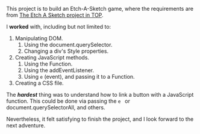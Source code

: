 This project is to build an Etch-A-Sketch game, where the requirements are from  [The Etch A Sketch project in TOP](https://www.theodinproject.com/courses/web-development-101/lessons/etch-a-sketch-project).

I **worked** with, including but not limited to: 
1. Manipulating DOM.
    1. Using the document.querySelector.
    2. Changing a div's Style properties.
2. Creating JavaScript methods.
    1. Using the Function.
    2. Using the addEventListener.
    3. Using ` e ` (event), and passing it to a Function.
8. Creating a CSS file.

The ***hardest*** thing was to understand how to link a button with a JavaScript function. This could be done via passing the `e ` or document.querySelectorAll, and others.

Nevertheless, it felt satisfying to finish the project, and I look forward to the next adventure. 